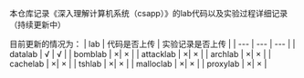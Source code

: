 本仓库记录《深入理解计算机系统（csapp）》的lab代码以及实验过程详细记录（持续更新中）

目前更新的情况为：
| lab | 代码是否上传 | 实验记录是否上传 |
| --- | --- | --- |
| datalab | √ | √ |
| bomblab | ×| × |
| attacklab | ×| × |
| archlab | ×| × |
| cachelab | ×| × |
| tshlab | ×| × |
| malloclab | ×| × |
| proxylab | ×| × |
